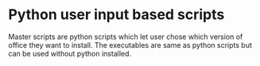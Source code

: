 # Python user input based scripts
Master scripts are python scripts which let user chose which version of office they want to install.
The executables are same as python scripts but can be used without python installed.
